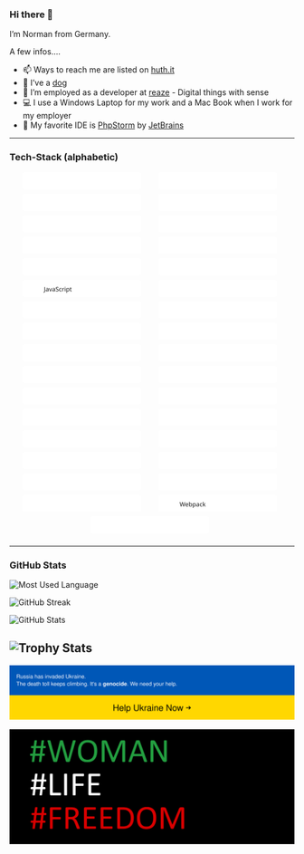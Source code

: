 ### Hi there 👋

I’m Norman from Germany.

A few infos....

* 📫 Ways to reach me are listed on [huth.it](https://huth.it/)
* 🐶 I’ve a [dog](https://www.instagram.com/p/CDCauMmJD3P/)
* 🏢 I’m employed as a developer at [reaze](https://www.reaze.com/) - Digital things with sense
* 💻 I use a Windows Laptop for my work and a Mac Book when I work for my employer
* 🧬 My favorite IDE is [PhpStorm](https://www.jetbrains.com/de-de/phpstorm/) by [JetBrains](https://www.jetbrains.com/)

---

### Tech-Stack (alphabetic)

<div style="display: flex; flex-wrap: wrap; justify-content: space-evenly;">

<img src="https://raw.githubusercontent.com/Muetze42/badges/main/assets/apache.svg?h=c90a786741a484307cdb65e85fac5810" alt="Apache" title="Apache" style="width: 210px; height: 30px; margin-right: 0.5rem; margin-bottom: 0.5rem; border-radius: 0.25rem">
<img src="https://raw.githubusercontent.com/Muetze42/badges/main/assets/bootstrap.svg?h=d6f1545e1896539d70c2268c33d1150e" alt="Bootstrap" title="Bootstrap" style="width: 210px; height: 30px; margin-right: 0.5rem; margin-bottom: 0.5rem; border-radius: 0.25rem">
<img src="https://raw.githubusercontent.com/Muetze42/badges/main/assets/chartdotjs.svg?h=807827fb9f6b0e281971ad2ec6cf2ba5" alt="Chart.js" title="Chart.js" style="width: 210px; height: 30px; margin-right: 0.5rem; margin-bottom: 0.5rem; border-radius: 0.25rem">
<img src="https://raw.githubusercontent.com/Muetze42/badges/main/assets/css3.svg?h=ee05015fc188aa93e3462a0d8b04ce1b" alt="CSS3" title="CSS3" style="width: 210px; height: 30px; margin-right: 0.5rem; margin-bottom: 0.5rem; border-radius: 0.25rem">
<img src="https://raw.githubusercontent.com/Muetze42/badges/main/assets/docker.svg?h=a4a1bfa6dd977bd08434783a25fd32ae" alt="Docker" title="Docker" style="width: 210px; height: 30px; margin-right: 0.5rem; margin-bottom: 0.5rem; border-radius: 0.25rem">
<img src="https://raw.githubusercontent.com/Muetze42/badges/main/assets/electron.svg?h=e0c6de34885b46039857e7161c9ca3f0" alt="Electron" title="Electron" style="width: 210px; height: 30px; margin-right: 0.5rem; margin-bottom: 0.5rem; border-radius: 0.25rem">
<img src="https://raw.githubusercontent.com/Muetze42/badges/main/assets/extjs.svg?h=c25240100d3a696fb85b359d4ed8ea38" alt="Ext JS" title="Ext JS" style="width: 210px; height: 30px; margin-right: 0.5rem; margin-bottom: 0.5rem; border-radius: 0.25rem">
<img src="https://raw.githubusercontent.com/Muetze42/badges/main/assets/fontawesome.svg?h=db85099a7331b3c5fc91196ab4f6eae4" alt="FontAwesome" title="FontAwesome" style="width: 210px; height: 30px; margin-right: 0.5rem; margin-bottom: 0.5rem; border-radius: 0.25rem">
<img src="https://raw.githubusercontent.com/Muetze42/badges/main/assets/gulp.svg?h=e0af967e08fe59053efa42283c5d4760" alt="Gulp" title="Gulp" style="width: 210px; height: 30px; margin-right: 0.5rem; margin-bottom: 0.5rem; border-radius: 0.25rem">
<img src="https://raw.githubusercontent.com/Muetze42/badges/main/assets/html5.svg?h=6e930d7146e2d10db4ff626c9fc2214e" alt="HTML5" title="HTML5" style="width: 210px; height: 30px; margin-right: 0.5rem; margin-bottom: 0.5rem; border-radius: 0.25rem">
<img src="https://raw.githubusercontent.com/Muetze42/badges/main/assets/javascript.svg?h=94fcf1e99a328ea59ba466997618dbd1" alt="JavaScript" title="JavaScript" style="width: 210px; height: 30px; margin-right: 0.5rem; margin-bottom: 0.5rem; border-radius: 0.25rem">
<img src="https://raw.githubusercontent.com/Muetze42/badges/main/assets/jquery.svg?h=b145e2ab0beec5f2cb10d16d6b81b5b0" alt="jQuery" title="jQuery" style="width: 210px; height: 30px; margin-right: 0.5rem; margin-bottom: 0.5rem; border-radius: 0.25rem">
<img src="https://raw.githubusercontent.com/Muetze42/badges/main/assets/json.svg?h=702e17d05f660a898ccdea5067e08ada" alt="JSON" title="JSON" style="width: 210px; height: 30px; margin-right: 0.5rem; margin-bottom: 0.5rem; border-radius: 0.25rem">
<img src="https://raw.githubusercontent.com/Muetze42/badges/main/assets/laravel.svg?h=e88da24ec4378cc27c2fb65e0ba2b1bf" alt="Laravel" title="Laravel" style="width: 210px; height: 30px; margin-right: 0.5rem; margin-bottom: 0.5rem; border-radius: 0.25rem">
<img src="https://raw.githubusercontent.com/Muetze42/badges/main/assets/less.svg?h=8e4bbff800433f7ce1314c5940ecf543" alt="Less" title="Less" style="width: 210px; height: 30px; margin-right: 0.5rem; margin-bottom: 0.5rem; border-radius: 0.25rem">
<img src="https://raw.githubusercontent.com/Muetze42/badges/main/assets/livewire.svg?h=385870aa9afa76a544d6e240842ec91d" alt="Livewire" title="Livewire" style="width: 210px; height: 30px; margin-right: 0.5rem; margin-bottom: 0.5rem; border-radius: 0.25rem">
<img src="https://raw.githubusercontent.com/Muetze42/badges/main/assets/mariadb.svg?h=26bca63ff38fad545430415ef966de99" alt="MariaDB" title="MariaDB" style="width: 210px; height: 30px; margin-right: 0.5rem; margin-bottom: 0.5rem; border-radius: 0.25rem">
<img src="https://raw.githubusercontent.com/Muetze42/badges/main/assets/mysql.svg?h=b1d0f6ab8a2798764d5a3d7fd82673d4" alt="MySQL" title="MySQL" style="width: 210px; height: 30px; margin-right: 0.5rem; margin-bottom: 0.5rem; border-radius: 0.25rem">
<img src="https://raw.githubusercontent.com/Muetze42/badges/main/assets/nginx.svg?h=acc8a960f7742fb7ee0599f6156ab9e9" alt="nginx" title="nginx" style="width: 210px; height: 30px; margin-right: 0.5rem; margin-bottom: 0.5rem; border-radius: 0.25rem">
<img src="https://raw.githubusercontent.com/Muetze42/badges/main/assets/nodedotjs.svg?h=748fb8b7033b66711d28ad596e29ab8c" alt="Node.js" title="Node.js" style="width: 210px; height: 30px; margin-right: 0.5rem; margin-bottom: 0.5rem; border-radius: 0.25rem">
<img src="https://raw.githubusercontent.com/Muetze42/badges/main/assets/npm.svg?h=16ee4bb0684ecc21d0d5b8e9aa5e9324" alt="NPM" title="NPM" style="width: 210px; height: 30px; margin-right: 0.5rem; margin-bottom: 0.5rem; border-radius: 0.25rem">
<img src="https://raw.githubusercontent.com/Muetze42/badges/main/assets/php.svg?h=9608d27024bb757a51aff280d5d2317b" alt="PHP" title="PHP" style="width: 210px; height: 30px; margin-right: 0.5rem; margin-bottom: 0.5rem; border-radius: 0.25rem">
<img src="https://raw.githubusercontent.com/Muetze42/badges/main/assets/pimcore.svg?h=42765a37c8079983354c623c512fe369" alt="Pimcore" title="Pimcore" style="width: 210px; height: 30px; margin-right: 0.5rem; margin-bottom: 0.5rem; border-radius: 0.25rem">
<img src="https://raw.githubusercontent.com/Muetze42/badges/main/assets/python.svg?h=1e4dd33c25f58219a29d43b8720be502" alt="Python" title="Python" style="width: 210px; height: 30px; margin-right: 0.5rem; margin-bottom: 0.5rem; border-radius: 0.25rem">
<img src="https://raw.githubusercontent.com/Muetze42/badges/main/assets/redis.svg?h=ce6b73a44ef1f1df14be0d0dc617b680" alt="Redis" title="Redis" style="width: 210px; height: 30px; margin-right: 0.5rem; margin-bottom: 0.5rem; border-radius: 0.25rem">
<img src="https://raw.githubusercontent.com/Muetze42/badges/main/assets/sass.svg?h=0d5d2fb6fa57f542d8595630d0b5dfb5" alt="SASS" title="SASS" style="width: 210px; height: 30px; margin-right: 0.5rem; margin-bottom: 0.5rem; border-radius: 0.25rem">
<img src="https://raw.githubusercontent.com/Muetze42/badges/main/assets/sqlite.svg?h=ebe2f31b2b206d231380df51d2503033" alt="SQLite" title="SQLite" style="width: 210px; height: 30px; margin-right: 0.5rem; margin-bottom: 0.5rem; border-radius: 0.25rem">
<img src="https://raw.githubusercontent.com/Muetze42/badges/main/assets/symfony.svg?h=0c03c9cb9694ecd505082c4974a7522d" alt="Symfony" title="Symfony" style="width: 210px; height: 30px; margin-right: 0.5rem; margin-bottom: 0.5rem; border-radius: 0.25rem">
<img src="https://raw.githubusercontent.com/Muetze42/badges/main/assets/tailwindcss.svg?h=402af7cda14e282cea24bde69d628c4a" alt="Tailwind CSS" title="Tailwind CSS" style="width: 210px; height: 30px; margin-right: 0.5rem; margin-bottom: 0.5rem; border-radius: 0.25rem">
<img src="https://raw.githubusercontent.com/Muetze42/badges/main/assets/vite.svg?h=2fb698771c7b4dd06aef3f549a624a5b" alt="Vite" title="Vite" style="width: 210px; height: 30px; margin-right: 0.5rem; margin-bottom: 0.5rem; border-radius: 0.25rem">
<img src="https://raw.githubusercontent.com/Muetze42/badges/main/assets/vuedotjs.svg?h=2601f3405e08be8db7eb226f5a25d5ad" alt="Vue.js" title="Vue.js" style="width: 210px; height: 30px; margin-right: 0.5rem; margin-bottom: 0.5rem; border-radius: 0.25rem">
<img src="https://raw.githubusercontent.com/Muetze42/badges/main/assets/webpack.svg?h=796f6b55f24da0f03d1e1e53ebf91cee" alt="Webpack" title="Webpack" style="width: 210px; height: 30px; margin-right: 0.5rem; margin-bottom: 0.5rem; border-radius: 0.25rem">
<img src="https://raw.githubusercontent.com/Muetze42/badges/main/assets/wordpress.svg?h=af15c91d44ea3c143f059a07209e460e" alt="WordPress" title="WordPress" style="width: 210px; height: 30px; margin-right: 0.5rem; margin-bottom: 0.5rem; border-radius: 0.25rem">
</div>

---

### GitHub Stats

![Most Used Language](https://github-readme-stats.vercel.app/api/top-langs/?username=Muetze42&bg_color=0f172a&title_color=f1f5f9&text_color=ec4899&layout=compact)

![GitHub Streak](https://github-readme-streak-stats.herokuapp.com?user=Muetze42&theme=radical&background=0F172A&currStreakNum=EC4899&fire=EC4899&currStreakLabel=EC4899&sideLabels=EC4899)

![GitHub Stats](https://github-readme-stats.vercel.app/api?username=Muetze42&bg_color=0f172a&title_color=f1f5f9&text_color=ec4899)

![Trophy Stats](https://github-profile-trophy.vercel.app/?username=Muetze42)
---

[![Stand With Ukraine](https://raw.githubusercontent.com/vshymanskyy/StandWithUkraine/main/banner2-direct.svg)](https://vshymanskyy.github.io/StandWithUkraine/)

[![Woman. Life. Freedom.](https://raw.githubusercontent.com/Muetze42/Muetze42/2033b219c6cce0cb656c34da5246434c27919bcd/files/iran-banner-big.svg)](https://linktr.ee/CurrentPetitionsFreeIran)
